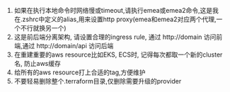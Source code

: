 1. 如果在执行本地命令时网络慢或timeout,请执行emea或emea2命令,这是我在.zshrc中定义的alias,用来设置http proxy(emea和emea2对应两个代理,一个不行就换另一个)
2. 这是前后端分离架构, 请设置合理的ingress rule, 通过 http://domain 访问前端,通过 http://domain/api 访问后端
3. 在重建重要的aws resource比如EKS, ECS时, 记得每次都取一个新的cluster名, 防止aws缓存
4. 给所有的aws resource打上合适的tag,方便维护
5. 不要轻易删除整个.terraform目录,仅删除需要升级的provider